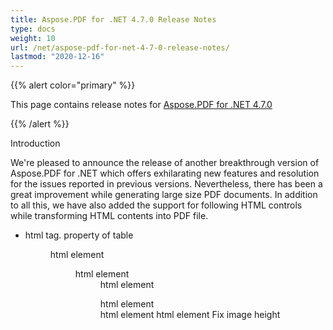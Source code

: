 ```yaml
---
title: Aspose.PDF for .NET 4.7.0 Release Notes
type: docs
weight: 10
url: /net/aspose-pdf-for-net-4-7-0-release-notes/
lastmod: "2020-12-16"
---
```


{{% alert color="primary" %}} 

This page contains release notes for [Aspose.PDF for .NET 4.7.0](http://www.aspose.com/downloads/pdf/net/new-releases/aspose.pdf-for-.net-4.7.0/)

{{% /alert %}} 

Introduction

We're pleased to announce the release of another breakthrough version of Aspose.PDF for .NET which offers exhilarating new features and resolution for the issues reported in previous versions. Nevertheless, there has been a great improvement while generating large size PDF documents. In addition to all this, we have also added the support for following HTML controls while transforming HTML contents into PDF file.

- <alt> html tag.
  <width> property of table 
  <menu> html element 
  <dir> html element 
  <dd> html element 
  <dl> html element 
  <dt> html element 
  <basefont> html element 
  Fix image height
